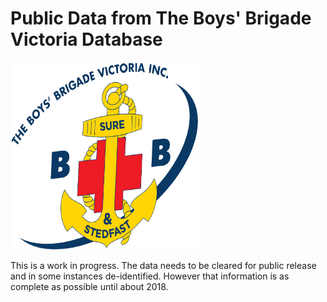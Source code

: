 # Public Data from The Boys' Brigade Victoria Database
<img src="https://github.com/shivermetim/bbvdb-public-data/blob/main/.img/Logos/BBV_Colour.png?raw=true" width="300" height="300">

This is a work in progress. The data needs to be cleared for public release and in some instances de-identified. However that information is as complete as possible until about 2018.
